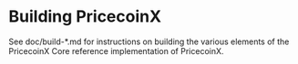 Building PricecoinX
================

See doc/build-*.md for instructions on building the various
elements of the PricecoinX Core reference implementation of PricecoinX.
